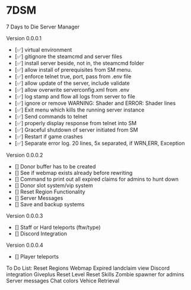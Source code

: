 # 7DSM
7 Days to Die Server Manager

Version 0.0.0.1
- [✅] virtual environment
- [✅] gitignore the steamcmd and server files
- [✅] install server beside, not in, the steamcmd folder
- [✅] allow install of prerequisites from SM menu.
- [✅] enforce telnet true, port, pass from .env file
- [✅] allow update of the server, include validate
- [✅] allow overwrite serverconfig.xml from .env
- [✅] log stamp and flow all logs from server to file
- [✅] ignore or remove WARNING: Shader and ERROR: Shader lines
- [✅] Exit menu which kills the running server instance
- [✅] Send commands to telnet
- [✅] properly display response from telnet into SM
- [✅] Graceful shutdown of server initiated from SM
- [✅] Restart if game crashes
- [✅] Separate error log. 20 lines, 5x separated, if WRN,ERR, Exception

Version 0.0.0.2
- [] Donor buffer has to be created
- [] See if webmap exists already before rewriting
- [] Command to print out all expired claims for admins to hunt down
- [] Donor slot system/vip system
- [] Reset Region Functionality
- [] Server Messages
- [] Save and backup systems


Version 0.0.0.3
- [] Staff or Hard teleports (ftw/type)
- [] Discord Integration

Version 0.0.0.4
- [] Player teleports


To Do List:
Reset Regions
Webmap
Expired landclaim view
Discord integration
Giveplus
Reset Level
Reset Skills
Zombie spawner for admins
Server messages
Chat colors
Vehice Retrieval